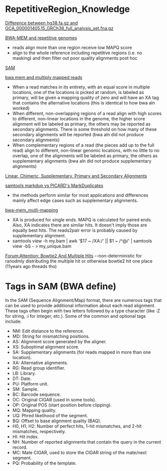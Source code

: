 # RepetitiveRegion_Knowledge
[Difference between hg38.fa.gz and GCA_000001405.15_GRCh38_full_analysis_set.fna.gz](https://groups.google.com/a/soe.ucsc.edu/g/genome/c/RI7uDc7oG80) 

[BWA-MEM and repetitive genomes](https://www.reddit.com/r/bioinformatics/comments/12seubs/bwamem_and_repetitive_genomes/) 
* reads align more than one region receive low MAPQ score
* align to the whole reference including repetitive regions (i.e. no masking) and then filter out poor quality alignments post hoc

[SAM](https://samtools.github.io/hts-specs/SAMv1.pdf)

[bwa mem and multiply mapped reads](https://www.biostars.org/p/304614/)
* When a read matches in its entirety, with an equal score in multiple locations, one of the locations is picked at random, is labeled as primary, will be given a mapping quality of zero and will have an XA tag that contains the alternative locations (this is identical to how bwa aln worked)
* When different, non-overlapping regions of a read align with high scores to different, non-linear locations in the genome, the higher score alignment will be labeled as primary, the others may be reported as secondary alignments. There is some threshold on how many of these secondary alignments will be reported (bwa aln did not produce secondary alignments)
* When complementary regions of a read (the pieces add up to the full read) align to different, non-linear genomic locations, with no little to no overlap, one of the alignments will be labeled as primary, the others as supplementary alignments (bwa aln did not produce supplementary alignments)

[Linear, Chimeric, Supplementary, Primary and Secondary Alignments](https://yulijia.net/en/bioinformatics/2015/12/21/Linear-Chimeric-Supplementary-Primary-and-Secondary-Alignments.html#fn:1)

[samtools markdup vs PICARD's MarkDuplicates](https://www.biostars.org/p/390305/)
* the methods perform similar for most applications and differences mainly affect edge cases such as supplementary alignments. 

[bwa-mem_mutli-mapping](https://gist.github.com/crazyhottommy/ed73c7e2daee8383dccb35f224f99714)
* XA is produced for single ends. MAPQ is calculated for paired ends. Also, XA indicates there are similar hits. It doesn't imply those are equally best hits. The reads2pair error is probably caused by supplementary alignment.
* samtools view -h my.bam | awk '$17 ~ /XA:/' || $1 ~ /^@/' | samtools view -bS - > my_unique.bam

[Forum:Attention: Bowtie2 And Multiple Hits](https://www.biostars.org/p/55237/)
--non-deterministic for ranodmly distributing the multiple hit or otherwise bowtie2 hit one place (11years ago threads tho)

# Tags in SAM (BWA define)

In the SAM (Sequence Alignment/Map) format, there are numerous tags that can be used to provide additional information about each read alignment. These tags often begin with two letters followed by a type character (like :Z for string, :i for integer, etc.). Some of the common and optional tags include:

* NM: Edit distance to the reference.
* MD: String for mismatching positions.
* AS: Alignment score generated by the aligner.
* XS: Suboptimal alignment score.
* SA: Supplementary alignments (for reads mapped in more than one location).
* XA: Alternative alignments.
* RG: Read group identifier.
* LB: Library.
* DT: Date.
* PU: Platform unit.
* SM: Sample.
* BC: Barcode sequence.
* OC: Original CIGAR (used in some tools).
* OP: Original POS (start position before clipping).
* MQ: Mapping quality.
* UQ: Phred likelihood of the segment.
* BQ: Offset to base alignment quality (BAQ).
* H0, H1, H2: Number of perfect hits, 1-hit mismatches, and 2-hit mismatches, respectively.
* HI: Hit index.
* NH: Number of reported alignments that contain the query in the current record.
* MC: Mate CIGAR, used to store the CIGAR string of the mate/next segment.
* PQ: Probability of the template.
